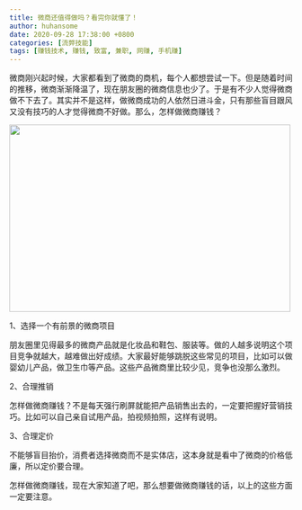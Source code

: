 ```yaml
---
title: 微商还值得做吗？看完你就懂了！
author: huhansome
date: 2020-09-28 17:38:00 +0800
categories: [流弊技能]
tags: [赚钱技术, 赚钱, 致富, 兼职, 网赚, 手机赚]
---
```




微商刚兴起时候，大家都看到了微商的商机，每个人都想尝试一下。但是随着时间的推移，微商渐渐降温了，现在朋友圈的微商信息也少了。于是有不少人觉得微商做不下去了。其实并不是这样，做微商成功的人依然日进斗金，只有那些盲目跟风又没有技巧的人才觉得微商不好做。那么，怎样做微商赚钱？

<img src="http://www.jinduoxia.com.cn/d/file/2020-09-30/131df130c3e0b03634e8b468a9e49e9a.jpg" style="width: 500px; height: 333px;"/>

1、选择一个有前景的微商项目

朋友圈里见得最多的微商产品就是化妆品和鞋包、服装等。做的人越多说明这个项目竞争就越大，越难做出好成绩。大家最好能够跳脱这些常见的项目，比如可以做婴幼儿产品，做卫生巾等产品。这些产品微商里比较少见，竞争也没那么激烈。

2、合理推销

怎样做微商赚钱？不是每天强行刷屏就能把产品销售出去的，一定要把握好营销技巧。比如可以自己亲自试用产品，拍视频拍照，这样有说明。

3、合理定价

不能够盲目抬价，消费者选择微商而不是实体店，这本身就是看中了微商的价格低廉，所以定价要合理。

怎样做微商赚钱，现在大家知道了吧，那么想要做微商赚钱的话，以上的这些方面一定要注意。
